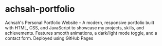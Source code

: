 # achsah-portfolio
Achsah's Personal Portfolio Website – A modern, responsive portfolio built with HTML, CSS, and JavaScript to showcase my projects, skills, and achievements. Features smooth animations, a dark/light mode toggle, and a contact form. Deployed using GitHub Pages
